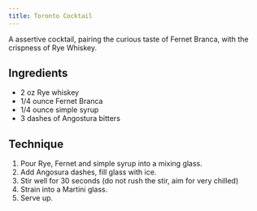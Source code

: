 ```yaml
---
title: Toronto Cocktail
---
```


A assertive cocktail, pairing the curious taste of Fernet Branca, with the crispness of Rye Whiskey.


Ingredients
-----------

* 2 oz Rye whiskey
* 1/4 ounce Fernet Branca
* 1/4 ounce simple syrup
* 3 dashes of Angostura bitters


Technique
-----------

1. Pour Rye, Fernet and simple syrup into a mixing glass.
2. Add Angosura dashes, fill glass with ice.
3. Stir well for 30 seconds (do not rush the stir, aim for very chilled)
4. Strain into a Martini glass.
5. Serve up.